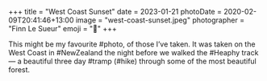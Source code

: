 +++
title = "West Coast Sunset"
date = 2023-01-21
photoDate = 2020-02-09T20:41:46+13:00
image = "west-coast-sunset.jpeg"
photographer = "Finn Le Sueur"
emoji = "📸"
+++

This might be my favourite #photo, of those I’ve taken. It was taken on the West Coast in #NewZealand the night before we walked the #Heaphy track — a beautiful three day #tramp (#hike) through some of the most beautiful forest.
